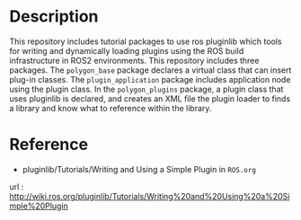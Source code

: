 # Description
This repository includes tutorial packages to use ros pluginlib which tools for writing and dynamically loading plugins using the ROS build infrastructure in ROS2 environments. This repository includes three packages. The `polygon_base` package declares a virtual class that can insert plug-in classes. The `plugin_application` package includes application node using the plugin class. In the `polygon_plugins` package, a plugin class that uses pluginlib is declared, and creates an XML file the plugin loader to finds a library and know what to reference within the library.

# Reference
- pluginlib/Tutorials/Writing and Using a Simple Plugin in ``ROS.org``

url : http://wiki.ros.org/pluginlib/Tutorials/Writing%20and%20Using%20a%20Simple%20Plugin
